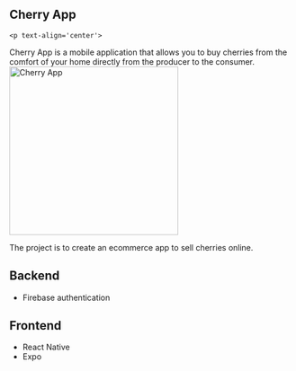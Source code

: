 ## Cherry App
 
    <p text-align='center'>
Cherry App is a mobile application that allows you to buy cherries from the comfort of your home directly from the producer to the consumer.
     <img src="https://i.ibb.co/dMgdT2t/IMG-0193.jpg" alt="Cherry App" width="300" height="300">
    </p>
   
    
   


The project is to create an ecommerce app to sell cherries online.

## Backend
- Firebase authentication

## Frontend
- React Native
- Expo


